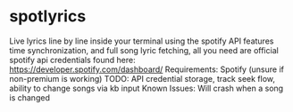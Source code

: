 # spotlyrics

Live lyrics line by line inside your terminal using the spotify API
features time synchronization, and full song lyric fetching, all you need are official spotify api credentials found here:
https://developer.spotify.com/dashboard/
Requirements: Spotify (unsure if non-premium is working)
TODO: API credential storage, track seek flow, ability to change songs via kb input
Known Issues: Will crash when a song is changed
